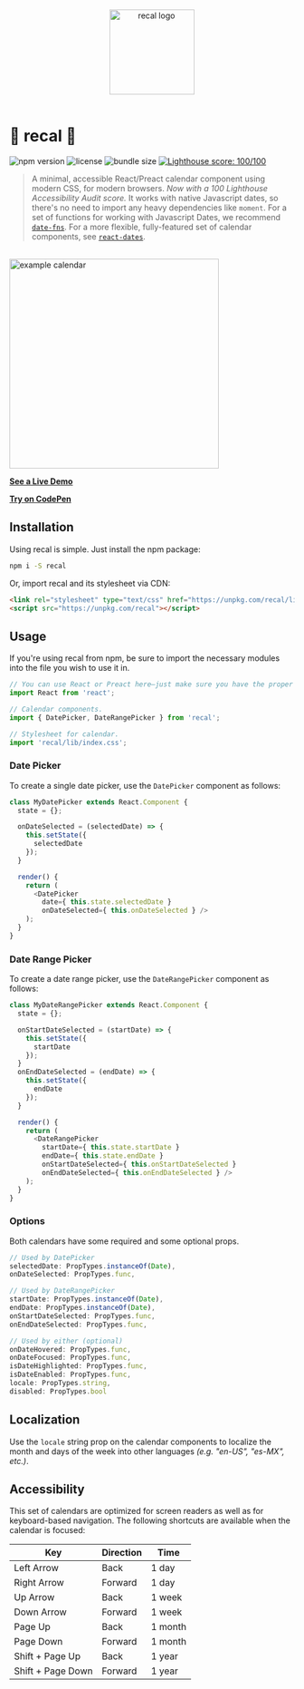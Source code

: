 <div align="center">
  <br /><br />
  <img alt="recal logo" src="https://github.com/rubencodes/recal/raw/master/docs/logo.png" height="150" />
  <br /><br />
</div>

# 📅 recal 📅
![npm version](https://img.shields.io/npm/v/recal.svg)
![license](https://img.shields.io/github/license/rubencodes/recal.svg)
![bundle size](https://img.shields.io/bundlephobia/minzip/recal.svg)
[![Lighthouse score: 100/100](https://lighthouse-badge.appspot.com/?score=100&compact&category=A11y)](https://github.com/ebidel/lighthouse-badge)

>A minimal, accessible React/Preact calendar component using modern CSS, for modern browsers. *Now with a 100 Lighthouse Accessibility Audit score.* It works with native Javascript dates, so there's no need to import any heavy dependencies like `moment`. For a set of functions for working with Javascript Dates, we recommend [`date-fns`](https://date-fns.org). For a more flexible, fully-featured set of calendar components, see [`react-dates`](https://github.com/airbnb/react-dates).

<br />
<img alt="example calendar" src="https://github.com/rubencodes/recal/raw/master/docs/example.png" height="370" />

[**See a Live Demo**](https://rubencodes.github.io/recal)

[**Try on CodePen**](https://codepen.io/rubencodes/pen/PRQzPo/)

## Installation
Using recal is simple. Just install the npm package:

```bash
npm i -S recal
```

Or, import recal and its stylesheet via CDN:

```html
<link rel="stylesheet" type="text/css" href="https://unpkg.com/recal/lib/index.css" />
<script src="https://unpkg.com/recal"></script>
```

## Usage

If you're using recal from npm, be sure to import the necessary modules into the file you wish to use it in.

```javascript
// You can use React or Preact here—just make sure you have the proper aliasing.
import React from 'react';

// Calendar components.
import { DatePicker, DateRangePicker } from 'recal';

// Stylesheet for calendar.
import 'recal/lib/index.css';
```

### Date Picker

To create a single date picker, use the `DatePicker` component as follows:

```javascript
class MyDatePicker extends React.Component {
  state = {};

  onDateSelected = (selectedDate) => {
    this.setState({
      selectedDate
    });
  }

  render() {
    return (
      <DatePicker
        date={ this.state.selectedDate }
        onDateSelected={ this.onDateSelected } />
    );
  }
}
```

### Date Range Picker

To create a date range picker, use the `DateRangePicker` component as follows:

```javascript
class MyDateRangePicker extends React.Component {
  state = {};

  onStartDateSelected = (startDate) => {
    this.setState({
      startDate
    });
  }
  onEndDateSelected = (endDate) => {
    this.setState({
      endDate
    });
  }

  render() {
    return (
      <DateRangePicker
        startDate={ this.state.startDate }
        endDate={ this.state.endDate }
        onStartDateSelected={ this.onStartDateSelected }
        onEndDateSelected={ this.onEndDateSelected } />
    );
  }
}
```

### Options

Both calendars have some required and some optional props.

```javascript
// Used by DatePicker
selectedDate: PropTypes.instanceOf(Date),
onDateSelected: PropTypes.func,

// Used by DateRangePicker
startDate: PropTypes.instanceOf(Date),
endDate: PropTypes.instanceOf(Date),
onStartDateSelected: PropTypes.func,
onEndDateSelected: PropTypes.func,

// Used by either (optional)
onDateHovered: PropTypes.func,
onDateFocused: PropTypes.func,
isDateHighlighted: PropTypes.func,
isDateEnabled: PropTypes.func,
locale: PropTypes.string,
disabled: PropTypes.bool
```

## Localization

Use the `locale` string prop on the calendar components to localize the month and days of the week into other languages *(e.g. "en-US", "es-MX", etc.)*.

## Accessibility

This set of calendars are optimized for screen readers as well as for keyboard-based navigation. The following shortcuts are available when the calendar is focused:

| Key               | Direction | Time    |
| ------------------| ----------| --------|
| Left Arrow        | Back      | 1 day   |
| Right Arrow       | Forward   | 1 day   |
| Up Arrow          | Back      | 1 week  |
| Down Arrow        | Forward   | 1 week  |
| Page Up           | Back      | 1 month |
| Page Down         | Forward   | 1 month |
| Shift + Page Up   | Back      | 1 year  |
| Shift + Page Down | Forward   | 1 year  |

